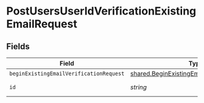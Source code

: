 # PostUsersUserIdVerificationExistingEmailRequest


## Fields

| Field                                                                                                        | Type                                                                                                         | Required                                                                                                     | Description                                                                                                  |
| ------------------------------------------------------------------------------------------------------------ | ------------------------------------------------------------------------------------------------------------ | ------------------------------------------------------------------------------------------------------------ | ------------------------------------------------------------------------------------------------------------ |
| `beginExistingEmailVerificationRequest`                                                                      | [shared.BeginExistingEmailVerificationRequest](../../models/shared/beginexistingemailverificationrequest.md) | :heavy_minus_sign:                                                                                           | N/A                                                                                                          |
| `id`                                                                                                         | *string*                                                                                                     | :heavy_check_mark:                                                                                           | Unique identifier                                                                                            |